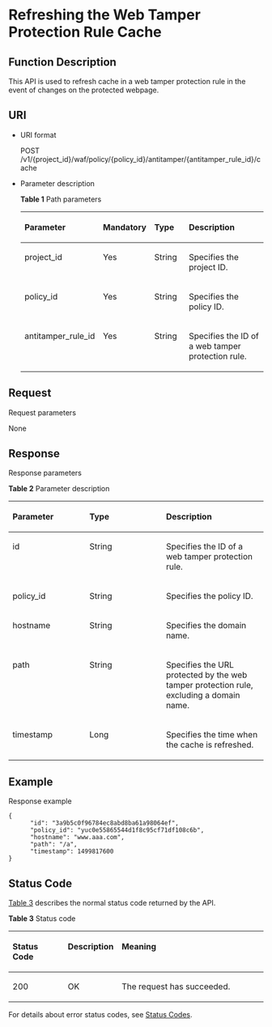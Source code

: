# Refreshing the Web Tamper Protection Rule Cache<a name="EN-US_TOPIC_0193631160"></a>

## Function Description<a name="section13997563"></a>

This API is used to refresh cache in a web tamper protection rule in the event of changes on the protected webpage.

## URI<a name="section58869205"></a>

-   URI format

    POST /v1/\{project\_id\}/waf/policy/\{policy\_id\}/antitamper/\{antitamper\_rule\_id\}/cache

-   Parameter description

    **Table  1**  Path parameters

    <a name="table43562928"></a>
    <table><thead align="left"><tr id="row65864810"><th class="cellrowborder" valign="top" width="30.930000000000003%" id="mcps1.2.5.1.1"><p id="p33449373"><a name="p33449373"></a><a name="p33449373"></a><strong id="b729451910111"><a name="b729451910111"></a><a name="b729451910111"></a>Parameter</strong></p>
    </th>
    <th class="cellrowborder" valign="top" width="20.62%" id="mcps1.2.5.1.2"><p id="p25044664"><a name="p25044664"></a><a name="p25044664"></a><strong id="b7382172418111"><a name="b7382172418111"></a><a name="b7382172418111"></a>Mandatory</strong></p>
    </th>
    <th class="cellrowborder" valign="top" width="14.430000000000001%" id="mcps1.2.5.1.3"><p id="p15351908"><a name="p15351908"></a><a name="p15351908"></a><strong id="b1284116259110"><a name="b1284116259110"></a><a name="b1284116259110"></a>Type</strong></p>
    </th>
    <th class="cellrowborder" valign="top" width="34.02%" id="mcps1.2.5.1.4"><p id="p35545032"><a name="p35545032"></a><a name="p35545032"></a><strong id="b5310027817"><a name="b5310027817"></a><a name="b5310027817"></a>Description</strong></p>
    </th>
    </tr>
    </thead>
    <tbody><tr id="row60575373"><td class="cellrowborder" valign="top" width="30.930000000000003%" headers="mcps1.2.5.1.1 "><p id="p7658203"><a name="p7658203"></a><a name="p7658203"></a>project_id</p>
    </td>
    <td class="cellrowborder" valign="top" width="20.62%" headers="mcps1.2.5.1.2 "><p id="p16334681"><a name="p16334681"></a><a name="p16334681"></a>Yes</p>
    </td>
    <td class="cellrowborder" valign="top" width="14.430000000000001%" headers="mcps1.2.5.1.3 "><p id="p48040751"><a name="p48040751"></a><a name="p48040751"></a>String</p>
    </td>
    <td class="cellrowborder" valign="top" width="34.02%" headers="mcps1.2.5.1.4 "><p id="p66095622"><a name="p66095622"></a><a name="p66095622"></a>Specifies the project ID.</p>
    </td>
    </tr>
    <tr id="row57989689"><td class="cellrowborder" valign="top" width="30.930000000000003%" headers="mcps1.2.5.1.1 "><p id="p66653236"><a name="p66653236"></a><a name="p66653236"></a>policy_id</p>
    </td>
    <td class="cellrowborder" valign="top" width="20.62%" headers="mcps1.2.5.1.2 "><p id="p30203011"><a name="p30203011"></a><a name="p30203011"></a>Yes</p>
    </td>
    <td class="cellrowborder" valign="top" width="14.430000000000001%" headers="mcps1.2.5.1.3 "><p id="p30524815"><a name="p30524815"></a><a name="p30524815"></a>String</p>
    </td>
    <td class="cellrowborder" valign="top" width="34.02%" headers="mcps1.2.5.1.4 "><p id="p56590911"><a name="p56590911"></a><a name="p56590911"></a>Specifies the policy ID.</p>
    </td>
    </tr>
    <tr id="row39556152"><td class="cellrowborder" valign="top" width="30.930000000000003%" headers="mcps1.2.5.1.1 "><p id="p49931738"><a name="p49931738"></a><a name="p49931738"></a>antitamper_rule_id</p>
    </td>
    <td class="cellrowborder" valign="top" width="20.62%" headers="mcps1.2.5.1.2 "><p id="p17938964"><a name="p17938964"></a><a name="p17938964"></a>Yes</p>
    </td>
    <td class="cellrowborder" valign="top" width="14.430000000000001%" headers="mcps1.2.5.1.3 "><p id="p43769999"><a name="p43769999"></a><a name="p43769999"></a>String</p>
    </td>
    <td class="cellrowborder" valign="top" width="34.02%" headers="mcps1.2.5.1.4 "><p id="p55709043"><a name="p55709043"></a><a name="p55709043"></a>Specifies the ID of a web tamper protection rule.</p>
    </td>
    </tr>
    </tbody>
    </table>


## Request<a name="section60060800"></a>

Request parameters

None

## Response<a name="section3676294"></a>

Response parameters

**Table  2**  Parameter description

<a name="table9030076"></a>
<table><thead align="left"><tr id="row65221839"><th class="cellrowborder" valign="top" width="30.15698430156984%" id="mcps1.2.4.1.1"><p id="p48477639"><a name="p48477639"></a><a name="p48477639"></a><strong id="b14580102843416"><a name="b14580102843416"></a><a name="b14580102843416"></a>Parameter</strong></p>
</th>
<th class="cellrowborder" valign="top" width="30.046995300469952%" id="mcps1.2.4.1.2"><p id="p34374671"><a name="p34374671"></a><a name="p34374671"></a><strong id="b58841029143420"><a name="b58841029143420"></a><a name="b58841029143420"></a>Type</strong></p>
</th>
<th class="cellrowborder" valign="top" width="39.796020397960206%" id="mcps1.2.4.1.3"><p id="p32884943"><a name="p32884943"></a><a name="p32884943"></a><strong id="b1814903115344"><a name="b1814903115344"></a><a name="b1814903115344"></a>Description</strong></p>
</th>
</tr>
</thead>
<tbody><tr id="row27529036"><td class="cellrowborder" valign="top" width="30.15698430156984%" headers="mcps1.2.4.1.1 "><p id="p15259444"><a name="p15259444"></a><a name="p15259444"></a>id</p>
</td>
<td class="cellrowborder" valign="top" width="30.046995300469952%" headers="mcps1.2.4.1.2 "><p id="p28055465"><a name="p28055465"></a><a name="p28055465"></a>String</p>
</td>
<td class="cellrowborder" valign="top" width="39.796020397960206%" headers="mcps1.2.4.1.3 "><p id="p57900178"><a name="p57900178"></a><a name="p57900178"></a>Specifies the ID of a web tamper protection rule.</p>
</td>
</tr>
<tr id="row51339558"><td class="cellrowborder" valign="top" width="30.15698430156984%" headers="mcps1.2.4.1.1 "><p id="p64863513"><a name="p64863513"></a><a name="p64863513"></a>policy_id</p>
</td>
<td class="cellrowborder" valign="top" width="30.046995300469952%" headers="mcps1.2.4.1.2 "><p id="p19453172"><a name="p19453172"></a><a name="p19453172"></a>String</p>
</td>
<td class="cellrowborder" valign="top" width="39.796020397960206%" headers="mcps1.2.4.1.3 "><p id="p32203104"><a name="p32203104"></a><a name="p32203104"></a>Specifies the policy ID.</p>
</td>
</tr>
<tr id="row21392484"><td class="cellrowborder" valign="top" width="30.15698430156984%" headers="mcps1.2.4.1.1 "><p id="p55069611"><a name="p55069611"></a><a name="p55069611"></a>hostname</p>
</td>
<td class="cellrowborder" valign="top" width="30.046995300469952%" headers="mcps1.2.4.1.2 "><p id="p31453527"><a name="p31453527"></a><a name="p31453527"></a>String</p>
</td>
<td class="cellrowborder" valign="top" width="39.796020397960206%" headers="mcps1.2.4.1.3 "><p id="p64707792"><a name="p64707792"></a><a name="p64707792"></a>Specifies the domain name.</p>
</td>
</tr>
<tr id="row45499221"><td class="cellrowborder" valign="top" width="30.15698430156984%" headers="mcps1.2.4.1.1 "><p id="p61558251"><a name="p61558251"></a><a name="p61558251"></a>path</p>
</td>
<td class="cellrowborder" valign="top" width="30.046995300469952%" headers="mcps1.2.4.1.2 "><p id="p20162434"><a name="p20162434"></a><a name="p20162434"></a>String</p>
</td>
<td class="cellrowborder" valign="top" width="39.796020397960206%" headers="mcps1.2.4.1.3 "><p id="p22544449"><a name="p22544449"></a><a name="p22544449"></a>Specifies the URL protected by the web tamper protection rule, excluding a domain name.</p>
</td>
</tr>
<tr id="row1573456"><td class="cellrowborder" valign="top" width="30.15698430156984%" headers="mcps1.2.4.1.1 "><p id="p60341087"><a name="p60341087"></a><a name="p60341087"></a>timestamp</p>
</td>
<td class="cellrowborder" valign="top" width="30.046995300469952%" headers="mcps1.2.4.1.2 "><p id="p55789867"><a name="p55789867"></a><a name="p55789867"></a>Long</p>
</td>
<td class="cellrowborder" valign="top" width="39.796020397960206%" headers="mcps1.2.4.1.3 "><p id="p22685339"><a name="p22685339"></a><a name="p22685339"></a>Specifies the time when the cache is refreshed.</p>
</td>
</tr>
</tbody>
</table>

## Example<a name="section19676101712612"></a>

Response example

```
{
      "id": "3a9b5c0f96784ec8abd8ba61a98064ef",
      "policy_id": "yuc0e55865544d1f8c95cf71df108c6b",
      "hostname": "www.aaa.com",
      "path": "/a",
      "timestamp": 1499817600
}
```

## Status Code<a name="section33086646"></a>

[Table 3](#en-us_topic_0193631139_t82c3440f3efb42a38b9d4dc4011a33d0)  describes the normal status code returned by the API.

**Table  3**  Status code

<a name="en-us_topic_0193631139_t82c3440f3efb42a38b9d4dc4011a33d0"></a>
<table><thead align="left"><tr id="en-us_topic_0193631139_r3d6e2f205c444705bdbb9daaac74e575"><th class="cellrowborder" valign="top" width="22%" id="mcps1.2.4.1.1"><p id="en-us_topic_0193631139_af3c4073076f24eca88d94e3fa1effdc6"><a name="en-us_topic_0193631139_af3c4073076f24eca88d94e3fa1effdc6"></a><a name="en-us_topic_0193631139_af3c4073076f24eca88d94e3fa1effdc6"></a>Status Code</p>
</th>
<th class="cellrowborder" valign="top" width="19.41%" id="mcps1.2.4.1.2"><p id="en-us_topic_0193631139_en-us_topic_0144911667_p4531342288"><a name="en-us_topic_0193631139_en-us_topic_0144911667_p4531342288"></a><a name="en-us_topic_0193631139_en-us_topic_0144911667_p4531342288"></a>Description</p>
</th>
<th class="cellrowborder" valign="top" width="58.589999999999996%" id="mcps1.2.4.1.3"><p id="en-us_topic_0193631139_ada185614bba24140995b8123b3e9faa8"><a name="en-us_topic_0193631139_ada185614bba24140995b8123b3e9faa8"></a><a name="en-us_topic_0193631139_ada185614bba24140995b8123b3e9faa8"></a>Meaning</p>
</th>
</tr>
</thead>
<tbody><tr id="en-us_topic_0193631139_rc7b2adc390904a1ba79e303017797786"><td class="cellrowborder" valign="top" width="22%" headers="mcps1.2.4.1.1 "><p id="en-us_topic_0193631139_a93f3895d44bb4226934cc626ac50e37b"><a name="en-us_topic_0193631139_a93f3895d44bb4226934cc626ac50e37b"></a><a name="en-us_topic_0193631139_a93f3895d44bb4226934cc626ac50e37b"></a>200</p>
</td>
<td class="cellrowborder" valign="top" width="19.41%" headers="mcps1.2.4.1.2 "><p id="en-us_topic_0193631139_en-us_topic_0144911667_p7538425819"><a name="en-us_topic_0193631139_en-us_topic_0144911667_p7538425819"></a><a name="en-us_topic_0193631139_en-us_topic_0144911667_p7538425819"></a>OK</p>
</td>
<td class="cellrowborder" valign="top" width="58.589999999999996%" headers="mcps1.2.4.1.3 "><p id="en-us_topic_0193631139_en-us_topic_0144911667_p369874114414"><a name="en-us_topic_0193631139_en-us_topic_0144911667_p369874114414"></a><a name="en-us_topic_0193631139_en-us_topic_0144911667_p369874114414"></a>The request has succeeded.</p>
</td>
</tr>
</tbody>
</table>

For details about error status codes, see  [Status Codes](status-codes.md).

